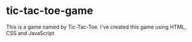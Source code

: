 # tic-tac-toe-game
This is a game named by Tic-Tac-Toe. I've created this game using HTML, CSS and JavaScript
